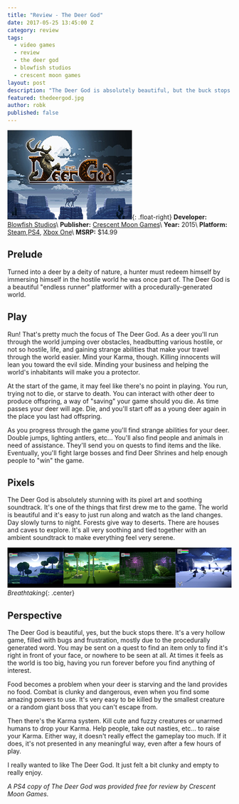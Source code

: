```yaml
---
title: "Review - The Deer God"
date: 2017-05-25 13:45:00 Z
category: review
tags:
  - video games
  - review
  - the deer god
  - blowfish studios
  - crescent moon games
layout: post
description: "The Deer God is absolutely beautiful, but the buck stops there."
featured: thedeergod.jpg                                                             
author: robk
published: false
---
```


![The Deer God](/images/thedeergod/cover.jpg){: .float-right}
**Developer:** [Blowfish Studios](http://www.blowfishstudios.com)\\
**Publisher:** [Crescent Moon Games](http://crescentmoongames.com/wordpress/)\\
**Year:** 2015\\
**Platform:** [Steam](http://store.steampowered.com/app/328940/The_Deer_God/),[PS4](https://www.playstation.com/en-us/games/the-deer-god-ps4/), [Xbox One](https://www.microsoft.com/en-us/store/p/the-deer-god/c4dqxwtp8ss4)\\
**MSRP:** $14.99

<h2>Prelude</h2>

Turned into a deer by a deity of nature, a hunter must redeem himself by immersing himself in the hostile world he was once part of. The Deer God is a beautiful "endless runner" platformer with a procedurally-generated world.

<h2>Play</h2>

Run! That's pretty much the focus of The Deer God. As a deer you'll run through the world jumping over obstacles, headbutting various hostile, or not so hostile, life, and gaining strange abilities that make your travel through the world easier. Mind your Karma, though. Killing innocents will lean you toward the evil side. Minding your business and helping the world's inhabitants will make you a protector.

At the start of the game, it may feel like there's no point in playing. You run, trying not to die, or starve to death. You can interact with other deer to produce offspring, a way of "saving" your game should you die. As time passes your deer will age. Die, and you'll start off as a young deer again in the place you last had offspring.

As you progress through the game you'll find strange abilities for your deer. Double jumps, lighting antlers, etc... You'll also find people and animals in need of assistance. They'll send you on quests to find items and the like. Eventually, you'll fight large bosses and find Deer Shrines and help enough people to "win" the game.

<h2>Pixels</h2>

The Deer God is absolutely stunning with its pixel art and soothing soundtrack. It's one of the things that first drew me to the game. The world is beautiful and it's easy to just run along and watch as the land changes. Day slowly turns to night. Forests give way to deserts. There are houses and caves to explore. It's all very soothing and tied together with an ambient soundtrack to make everything feel very serene.

![The Deer God Screens](/images/thedeergod/screens.jpg)
*Breathtaking*{: .center}

<h2>Perspective</h2>

The Deer God is beautiful, yes, but the buck stops there. It's a very hollow game, filled with bugs and frustration, mostly due to the procedurally generated word. You may be sent on a quest to find an item only to find it's right in front of your face, or nowhere to be seen at all. At times it feels as the world is too big, having you run forever before you find anything of interest.

Food becomes a problem when your deer is starving and the land provides no food. Combat is clunky and dangerous, even when you find some amazing powers to use. It's very easy to be killed by the smallest creature or a random giant boss that you can't escape from.

Then there's the Karma system. Kill cute and fuzzy creatures or unarmed humans to drop your Karma. Help people, take out nasties, etc... to raise your Karma. Either way, it doesn't really effect the gameplay too much. If it does, it's not presented in any meaningful way, even after a few hours of play.

I really wanted to like The Deer God. It just felt a bit clunky and empty to really enjoy.

*A PS4 copy of The Deer God was provided free for review by Crescent Moon Games.*
